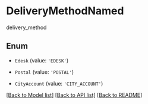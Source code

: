 # DeliveryMethodNamed

delivery_method

## Enum

- `Edesk` (value: `'EDESK'`)

- `Postal` (value: `'POSTAL'`)

- `CityAccount` (value: `'CITY_ACCOUNT'`)

[[Back to Model list]](../README.md#documentation-for-models) [[Back to API list]](../README.md#documentation-for-api-endpoints) [[Back to README]](../README.md)

